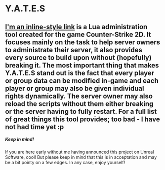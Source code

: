 # Y.A.T.E.S

[I'm an inline-style link](https://www.google.com) is a Lua administration tool created for the game Counter-Strike 2D. It focuses mainly on the task to help server owners to administrate their server, it also provides every source to build upon without (hopefully) breaking it. The most important thing that makes Y.A.T.E.S stand out is the fact that every player or group data can be modified in-game and each player or group may also be given individual rights dynamically. The server owner may also reload the scripts without them either breaking or the server having to fully restart. For a full list of great things this tool provides; too bad - I have not had time yet :p
------
##### Keep in mind!
If you are here early without me having announced this project on Unreal Software, cool! But please keep in mind that this is in acceptation and may be a bit pointy on a few edges. In any case, enjoy yourself!